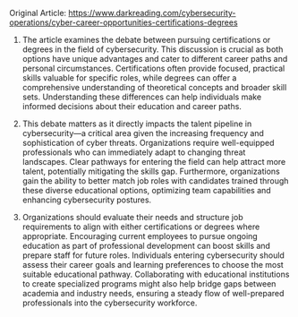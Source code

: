 Original Article: https://www.darkreading.com/cybersecurity-operations/cyber-career-opportunities-certifications-degrees

1) The article examines the debate between pursuing certifications or degrees in the field of cybersecurity. This discussion is crucial as both options have unique advantages and cater to different career paths and personal circumstances. Certifications often provide focused, practical skills valuable for specific roles, while degrees can offer a comprehensive understanding of theoretical concepts and broader skill sets. Understanding these differences can help individuals make informed decisions about their education and career paths.

2) This debate matters as it directly impacts the talent pipeline in cybersecurity—a critical area given the increasing frequency and sophistication of cyber threats. Organizations require well-equipped professionals who can immediately adapt to changing threat landscapes. Clear pathways for entering the field can help attract more talent, potentially mitigating the skills gap. Furthermore, organizations gain the ability to better match job roles with candidates trained through these diverse educational options, optimizing team capabilities and enhancing cybersecurity postures.

3) Organizations should evaluate their needs and structure job requirements to align with either certifications or degrees where appropriate. Encouraging current employees to pursue ongoing education as part of professional development can boost skills and prepare staff for future roles. Individuals entering cybersecurity should assess their career goals and learning preferences to choose the most suitable educational pathway. Collaborating with educational institutions to create specialized programs might also help bridge gaps between academia and industry needs, ensuring a steady flow of well-prepared professionals into the cybersecurity workforce.